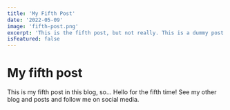 ```yaml
---
title: 'My Fifth Post'
date: '2022-05-09'
image: 'fifth-post.png'
excerpt: 'This is the fifth post, but not really. This is a dummy post.'
isFeatured: false
---
```


# My fifth post

This is my fifth post in this blog, so... Hello for the fifth time!
See my other blog and posts and follow me on social media.
